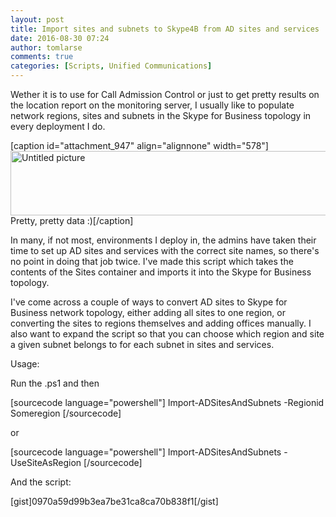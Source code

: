 ```yaml
---
layout: post
title: Import sites and subnets to Skype4B from AD sites and services
date: 2016-08-30 07:24
author: tomlarse
comments: true
categories: [Scripts, Unified Communications]
---
```

Wether it is to use for Call Admission Control or just to get pretty results on the location report on the monitoring server, I usually like to populate network regions, sites and subnets in the Skype for Business topology in every deployment I do.

[caption id="attachment_947" align="alignnone" width="578"]<img class="alignnone size-full wp-image-947" src="https://codesalot.files.wordpress.com/2016/08/untitled-picture.png" alt="Untitled picture" width="578" height="103" /> Pretty, pretty data :)[/caption]

In many, if not most, environments I deploy in, the admins have taken their time to set up AD sites and services with the correct site names, so there's no point in doing that job twice. I've made this script which takes the contents of the Sites container and imports it into the Skype for Business topology.

I've come across a couple of ways to convert AD sites to Skype for Business network topology, either adding all sites to one region, or converting the sites to regions themselves and adding offices manually. I also want to expand the script so that you can choose which region and site a given subnet belongs to for each subnet in sites and services.

Usage:

Run the .ps1 and then

[sourcecode language="powershell"]
Import-ADSitesAndSubnets -Regionid Someregion
[/sourcecode]

or

[sourcecode language="powershell"] Import-ADSitesAndSubnets -UseSiteAsRegion [/sourcecode]

And the script:

[gist]0970a59d99b3ea7be31ca8ca70b838f1[/gist]

&nbsp;
